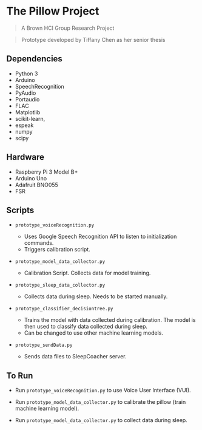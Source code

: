 ﻿# The Pillow Project

> A Brown HCI Group Research Project

> Prototype developed by Tiffany Chen as her senior thesis

## Dependencies
* Python 3
* Arduino
* SpeechRecognition
* PyAudio
* Portaudio
* FLAC
* Matplotlib 
* scikit-learn,
* espeak 
* numpy
* scipy

## Hardware
* Raspberry Pi 3 Model B+
* Arduino Uno
* Adafruit BNO055
* FSR

## Scripts
* `prototype_voiceRecognition.py`
	* Uses Google Speech Recognition API to listen to initialization commands.
	* Triggers calibration script.

* `prototype_model_data_collector.py`
	* Calibration Script. Collects data for model training.

* `prototype_sleep_data_collector.py`
	* Collects data during sleep. Needs to be started manually.

* `prototype_classifier_decisiontree.py`
	* Trains the model with data collected during calibration. The model is then used to classify data collected during sleep.
	* Can be changed to use other machine learning models.

* `prototype_sendData.py`
	* Sends data files to SleepCoacher server. 

## To Run
* Run `prototype_voiceRecognition.py` to use Voice User Interface (VUI).

* Run `prototype_model_data_collector.py` to calibrate the pillow (train machine learning model).

* Run `prototype_model_data_collector.py` to collect data during sleep.

